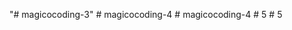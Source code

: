 "# magicocoding-3" 
#   m a g i c o c o d i n g - 4  
 #   m a g i c o c o d i n g - 4  
 #   5  
 #   5  
 